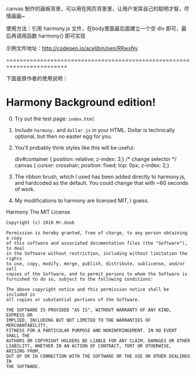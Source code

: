 canvas 制作的画板背景，可以用在网页背景里，让用户发挥自己的聪明才智，尽情画画~

使用方法：引用 harmony.js 文件，在body里面最后面建立一个空 div 即可，最后再调用函数 harmony() 即可实现

示例文件地址：http://codepen.io/acelibin/pen/RRwxNy

========================================================================

下面是原作者的使用说明：

Harmony Background edition!
===========================

0. Try out the test page: `index.html`

1. Include `harmony.` and `dollar.js` in your HTML. 
   Dollar is technically optional, but then no easter egg for you.

2. You'll probably think styles like this will be useful:

    div#container { position: relative; z-index: 3;} /* change selector */
    canvas { cursor: crosshair; position: fixed; top: 0px; z-index: 2;}


3. The ribbon brush, which I used has been added directly to harmony.js, and hardcoded as the default. You could change that with ~60 seconds of work.

4. My modifications to harmony are licensed MIT, I guess.


Harmony
    The MIT License

    Copyright (c) 2010 Mr.doob

    Permission is hereby granted, free of charge, to any person obtaining a copy
    of this software and associated documentation files (the "Software"), to deal
    in the Software without restriction, including without limitation the rights
    to use, copy, modify, merge, publish, distribute, sublicense, and/or sell
    copies of the Software, and to permit persons to whom the Software is
    furnished to do so, subject to the following conditions:

    The above copyright notice and this permission notice shall be included in
    all copies or substantial portions of the Software.

    THE SOFTWARE IS PROVIDED "AS IS", WITHOUT WARRANTY OF ANY KIND, EXPRESS OR
    IMPLIED, INCLUDING BUT NOT LIMITED TO THE WARRANTIES OF MERCHANTABILITY,
    FITNESS FOR A PARTICULAR PURPOSE AND NONINFRINGEMENT. IN NO EVENT SHALL THE
    AUTHORS OR COPYRIGHT HOLDERS BE LIABLE FOR ANY CLAIM, DAMAGES OR OTHER
    LIABILITY, WHETHER IN AN ACTION OF CONTRACT, TORT OR OTHERWISE, ARISING FROM,
    OUT OF OR IN CONNECTION WITH THE SOFTWARE OR THE USE OR OTHER DEALINGS IN
    THE SOFTWARE.
